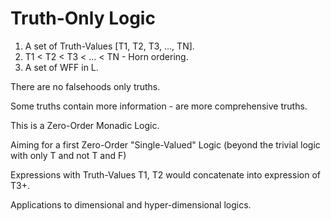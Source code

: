 # Truth-Only Logic

1. A set of Truth-Values [T1, T2, T3, ..., TN].
1. T1 < T2 < T3 < ... < TN - Horn ordering.
1. A set of WFF in L. 

There are no falsehoods only truths. 

Some truths contain more information - are more comprehensive truths.

This is a Zero-Order Monadic Logic. 

Aiming for a first Zero-Order "Single-Valued" Logic (beyond the trivial logic with only T and not T and F)

Expressions with Truth-Values T1, T2 would concatenate into expression of T3+.

Applications to dimensional and hyper-dimensional logics.